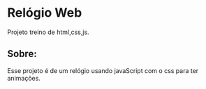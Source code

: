 <h1>Relógio Web</h1>
<p>Projeto treino de html,css,js.</p>
<h2>Sobre:</h2>
<p>Esse projeto é de um relógio usando javaScript com o css para ter animações.</p>
